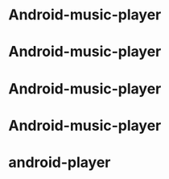 # Android-music-player
# Android-music-player
# Android-music-player
# Android-music-player
# android-player
